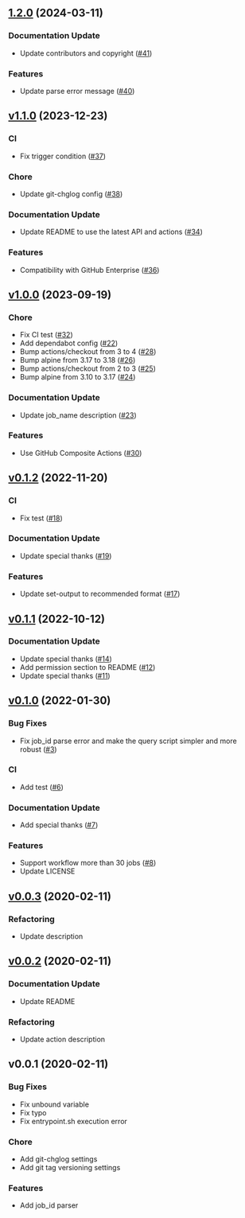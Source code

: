 
<a name="1.2.0"></a>
## [1.2.0](https://github.com/Tiryoh/gha-jobid-action/compare/v1.1.0...1.2.0) (2024-03-11)

### Documentation Update

* Update contributors and copyright ([#41](https://github.com/Tiryoh/gha-jobid-action/issues/41))

### Features

* Update parse error message ([#40](https://github.com/Tiryoh/gha-jobid-action/issues/40))


<a name="v1.1.0"></a>
## [v1.1.0](https://github.com/Tiryoh/gha-jobid-action/compare/v1.0.0...v1.1.0) (2023-12-23)

### CI

* Fix trigger condition ([#37](https://github.com/Tiryoh/gha-jobid-action/issues/37))

### Chore

* Update git-chglog config ([#38](https://github.com/Tiryoh/gha-jobid-action/issues/38))

### Documentation Update

* Update README to use the latest API and actions ([#34](https://github.com/Tiryoh/gha-jobid-action/issues/34))

### Features

* Compatibility with GitHub Enterprise ([#36](https://github.com/Tiryoh/gha-jobid-action/issues/36))


<a name="v1.0.0"></a>
## [v1.0.0](https://github.com/Tiryoh/gha-jobid-action/compare/v0.1.2...v1.0.0) (2023-09-19)

### Chore

* Fix CI test ([#32](https://github.com/Tiryoh/gha-jobid-action/issues/32))
* Add dependabot config ([#22](https://github.com/Tiryoh/gha-jobid-action/issues/22))
* Bump actions/checkout from 3 to 4 ([#28](https://github.com/Tiryoh/gha-jobid-action/issues/28))
* Bump alpine from 3.17 to 3.18 ([#26](https://github.com/Tiryoh/gha-jobid-action/issues/26))
* Bump actions/checkout from 2 to 3 ([#25](https://github.com/Tiryoh/gha-jobid-action/issues/25))
* Bump alpine from 3.10 to 3.17 ([#24](https://github.com/Tiryoh/gha-jobid-action/issues/24))

### Documentation Update

* Update job_name description ([#23](https://github.com/Tiryoh/gha-jobid-action/issues/23))

### Features

* Use GitHub Composite Actions ([#30](https://github.com/Tiryoh/gha-jobid-action/issues/30))


<a name="v0.1.2"></a>
## [v0.1.2](https://github.com/Tiryoh/gha-jobid-action/compare/v0.1.1...v0.1.2) (2022-11-20)

### CI

* Fix test ([#18](https://github.com/Tiryoh/gha-jobid-action/issues/18))

### Documentation Update

* Update special thanks ([#19](https://github.com/Tiryoh/gha-jobid-action/issues/19))

### Features

* Update set-output to recommended format ([#17](https://github.com/Tiryoh/gha-jobid-action/issues/17))


<a name="v0.1.1"></a>
## [v0.1.1](https://github.com/Tiryoh/gha-jobid-action/compare/v0.1.0...v0.1.1) (2022-10-12)

### Documentation Update

* Update special thanks ([#14](https://github.com/Tiryoh/gha-jobid-action/issues/14))
* Add permission section to README ([#12](https://github.com/Tiryoh/gha-jobid-action/issues/12))
* Update special thanks ([#11](https://github.com/Tiryoh/gha-jobid-action/issues/11))


<a name="v0.1.0"></a>
## [v0.1.0](https://github.com/Tiryoh/gha-jobid-action/compare/v0.0.3...v0.1.0) (2022-01-30)

### Bug Fixes

* Fix job_id parse error and make the query script simpler and more robust ([#3](https://github.com/Tiryoh/gha-jobid-action/issues/3))

### CI

* Add test ([#6](https://github.com/Tiryoh/gha-jobid-action/issues/6))

### Documentation Update

* Add special thanks ([#7](https://github.com/Tiryoh/gha-jobid-action/issues/7))

### Features

* Support workflow more than 30 jobs ([#8](https://github.com/Tiryoh/gha-jobid-action/issues/8))
* Update LICENSE


<a name="v0.0.3"></a>
## [v0.0.3](https://github.com/Tiryoh/gha-jobid-action/compare/v0.0.2...v0.0.3) (2020-02-11)

### Refactoring

* Update description


<a name="v0.0.2"></a>
## [v0.0.2](https://github.com/Tiryoh/gha-jobid-action/compare/v0.0.1...v0.0.2) (2020-02-11)

### Documentation Update

* Update README

### Refactoring

* Update action description


<a name="v0.0.1"></a>
## v0.0.1 (2020-02-11)

### Bug Fixes

* Fix unbound variable
* Fix typo
* Fix entrypoint.sh execution error

### Chore

* Add git-chglog settings
* Add git tag versioning settings

### Features

* Add job_id parser

